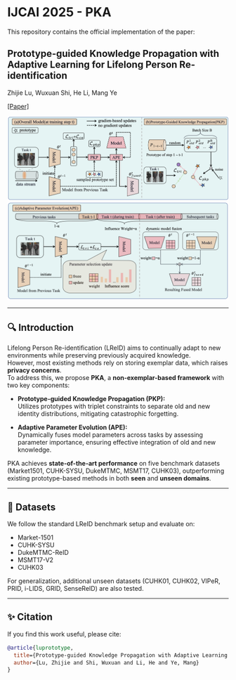 # IJCAI 2025 - PKA

This repository contains the official implementation of the paper:

## Prototype-guided Knowledge Propagation with Adaptive Learning for Lifelong Person Re-identification  
Zhijie Lu, Wuxuan Shi, He Li, Mang Ye

[[Paper]](./ijcai2025.pdf)

![Framework Overview](./pic1.png)  
![Performance Trend](./pic2.png)

---

## 🔍 Introduction
Lifelong Person Re-identification (LReID) aims to continually adapt to new environments while preserving previously acquired knowledge.  
However, most existing methods rely on storing exemplar data, which raises **privacy concerns**.  
To address this, we propose **PKA**, a **non-exemplar-based framework** with two key components:

- **Prototype-guided Knowledge Propagation (PKP):**  
  Utilizes prototypes with triplet constraints to separate old and new identity distributions, mitigating catastrophic forgetting.  

- **Adaptive Parameter Evolution (APE):**  
  Dynamically fuses model parameters across tasks by assessing parameter importance, ensuring effective integration of old and new knowledge.

PKA achieves **state-of-the-art performance** on five benchmark datasets (Market1501, CUHK-SYSU, DukeMTMC, MSMT17, CUHK03), outperforming existing prototype-based methods in both **seen** and **unseen domains**.

---

## 📂 Datasets
We follow the standard LReID benchmark setup and evaluate on:
- Market-1501
- CUHK-SYSU
- DukeMTMC-ReID
- MSMT17-V2
- CUHK03  

For generalization, additional unseen datasets (CUHK01, CUHK02, VIPeR, PRID, i-LIDS, GRID, SenseReID) are also tested.

---
## ✨ Citation
If you find this work useful, please cite:

```bibtex
@article{luprototype,
  title={Prototype-guided Knowledge Propagation with Adaptive Learning for Lifelong Person Re-identification},
  author={Lu, Zhijie and Shi, Wuxuan and Li, He and Ye, Mang}
}
